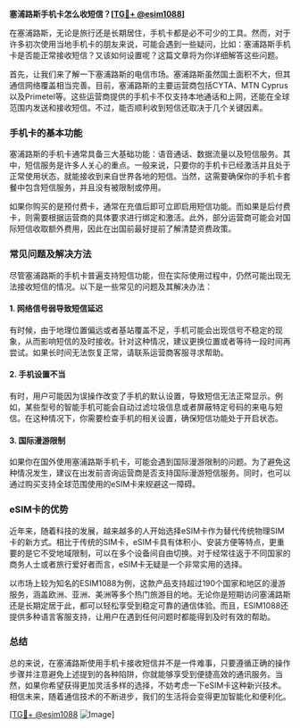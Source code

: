 **塞浦路斯手机卡怎么收短信？[[TG💪+ @esim1088](https://t.me/s/esim1088)]**

在塞浦路斯，无论是旅行还是长期居住，手机卡都是必不可少的工具。然而，对于许多初次使用当地手机卡的朋友来说，可能会遇到一些疑问，比如：塞浦路斯手机卡是否能正常接收短信？又该如何设置呢？这篇文章将为你详细解答这些问题。

首先，让我们来了解一下塞浦路斯的电信市场。塞浦路斯虽然国土面积不大，但其通信网络覆盖相当完善。目前，塞浦路斯的主要运营商包括CYTA、MTN Cyprus以及Primetel等。这些运营商提供的手机卡不仅支持本地通话和上网，还能在全球范围内发送和接收短信。不过，能否顺利收到短信还取决于几个关键因素。

### 手机卡的基本功能

塞浦路斯的手机卡通常具备三大基础功能：语音通话、数据流量以及短信服务。其中，短信服务是许多人关心的重点。一般来说，只要你的手机卡已经激活并且处于正常使用状态，就能接收到来自世界各地的短信。当然，这需要确保你的手机卡套餐中包含短信服务，并且没有被限制或停用。

如果你购买的是预付费卡，通常在充值后即可立即启用短信功能。而如果是后付费卡，则需要根据运营商的具体要求进行绑定和激活。此外，部分运营商可能会对国际短信收取额外费用，因此在出国前最好提前了解清楚资费政策。

### 常见问题及解决方法

尽管塞浦路斯的手机卡普遍支持短信功能，但在实际使用过程中，仍然可能出现无法接收短信的情况。以下是一些常见的问题及其解决办法：

#### 1. 网络信号弱导致短信延迟
有时候，由于地理位置偏远或者基站覆盖不足，手机可能会出现信号不稳定的现象，从而影响短信的及时接收。针对这种情况，建议更换位置或者等待一段时间再尝试。如果长时间无法恢复正常，请联系运营商客服寻求帮助。

#### 2. 手机设置不当
有时，用户可能因为误操作改变了手机的默认设置，导致短信无法正常显示。例如，某些型号的智能手机可能会自动过滤垃圾信息或者屏蔽特定号码的来电与短信。在这种情况下，你需要检查手机的相关设置，确保短信功能处于开启状态。

#### 3. 国际漫游限制
如果你在国外使用塞浦路斯手机卡，可能会遇到国际漫游限制的问题。为了避免这种情况发生，建议在出发前咨询运营商是否支持国际漫游短信服务。同时，也可以通过购买支持全球范围使用的eSIM卡来规避这一障碍。

### eSIM卡的优势

近年来，随着科技的发展，越来越多的人开始选择eSIM卡作为替代传统物理SIM卡的新方式。相比于传统的SIM卡，eSIM卡具有体积小、安装方便等特点，更重要的是它不受地域限制，可以在多个设备间自由切换。对于经常往返于不同国家的商务人士或者旅行爱好者而言，eSIM卡无疑是一个非常实用的选择。

以市场上较为知名的ESIM1088为例，这款产品支持超过190个国家和地区的漫游服务，涵盖欧洲、亚洲、美洲等多个热门旅游目的地。无论你是短期访问塞浦路斯还是长期定居于此，都可以轻松享受到稳定可靠的通信体验。而且，ESIM1088还提供多种语言客服支持，让用户在遇到任何问题时都能得到及时有效的帮助。

### 总结

总的来说，在塞浦路斯使用手机卡接收短信并不是一件难事，只要遵循正确的操作步骤并注意避免上述提到的各种陷阱，你就能够享受到便捷高效的通讯服务。当然，如果你希望获得更加灵活多样的选择，不妨考虑一下eSIM卡这种新兴技术。相信未来，随着通信技术的不断进步，我们的生活将会变得更加智能化和便利化。

[[TG💪+ @esim1088](https://t.me/s/esim1088) ![Image](https://i.postimg.cc/4NQfJmqS/Snipaste-2025-05-13-00-14-12.png)]